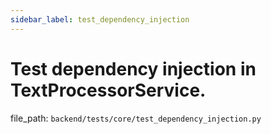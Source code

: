 ```yaml
---
sidebar_label: test_dependency_injection
---
```


# Test dependency injection in TextProcessorService.

  file_path: `backend/tests/core/test_dependency_injection.py`
